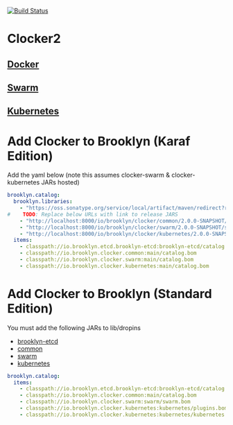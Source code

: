 [![Build Status](https://travis-ci.org/brooklyncentral/clocker.svg?branch=master)](https://travis-ci.org/brooklyncentral/clocker)

Clocker2
=======
## [Docker](./common/src/main/resources/docker/)

## [Swarm](./swarm/src/main/resources/swarm/)

## [Kubernetes](./kubernetes/src/main/resources/kubernetes/)


# Add Clocker to Brooklyn (Karaf Edition)

Add the yaml below (note this assumes clocker-swarm & clocker-kubernetes JARs hosted)

```yaml
brooklyn.catalog:
  brooklyn.libraries:
    - "https://oss.sonatype.org/service/local/artifact/maven/redirect?r=snapshots&g=io.brooklyn.etcd&a=brooklyn-etcd&v=2.3.0-SNAPSHOT"
#    TODO: Replace below URLs with link to release JARS    
    - "http://localhost:8000/io/brooklyn/clocker/common/2.0.0-SNAPSHOT/common-2.0.0-SNAPSHOT.jar"
    - "http://localhost:8000/io/brooklyn/clocker/swarm/2.0.0-SNAPSHOT/swarm-2.0.0-SNAPSHOT.jar"
    - "http://localhost:8000/io/brooklyn/clocker/kubernetes/2.0.0-SNAPSHOT/kubernetes-2.0.0-SNAPSHOT.jar"
  items:
    - classpath://io.brooklyn.etcd.brooklyn-etcd:brooklyn-etcd/catalog.bom
    - classpath://io.brooklyn.clocker.common:main/catalog.bom
    - classpath://io.brooklyn.clocker.swarm:main/catalog.bom
    - classpath://io.brooklyn.clocker.kubernetes:main/catalog.bom
```


# Add Clocker to Brooklyn (Standard Edition)

You must add the following JARs to lib/dropins
* [brooklyn-etcd](https://oss.sonatype.org/service/local/artifact/maven/redirect?r=snapshots&g=io.brooklyn.etcd&a=brooklyn-etcd&v=2.3.0-SNAPSHOT)
* [common](./common) 
* [swarm](./swarm) 
* [kubernetes](./kubernetes) 

```yaml
brooklyn.catalog:
  items:
    - classpath://io.brooklyn.etcd.brooklyn-etcd:brooklyn-etcd/catalog.bom
    - classpath://io.brooklyn.clocker.common:main/catalog.bom
    - classpath://io.brooklyn.clocker.swarm:swarm/swarm.bom
    - classpath://io.brooklyn.clocker.kubernetes:kubernetes/plugins.bom
    - classpath://io.brooklyn.clocker.kubernetes:kubernetes/kubernetes.bom
```
